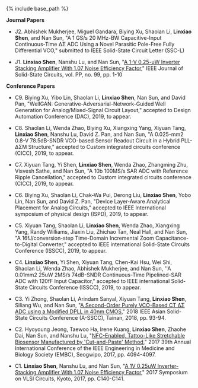 {% include base_path %}

**Journal Papers**


* J2. Abhishek Mukherjee, Miguel Gandara, Biying Xu, Shaolan Li, **Linxiao Shen**, and Nan Sun, "A 1 GS/s 20 MHz-BW Capacitive-Input Continuous-Time ∆Σ ADC Using a Novel Parasitic Pole-Free Fully Differential VCO," submitted to IEEE Solid-State Circuit Letter (SSC-L)

* J1. **Linxiao Shen**, Nanshu Lu, and Nan Sun, "[A 1-V 0.25-uW Inverter Stacking Amplifier With 1.07 Noise Efficiency Factor](https://ieeexplore.ieee.org/document/8252872)," IEEE Journal of Solid-State Circuits, vol. PP, no. 99, pp. 1-10



**Conference Papers**

* C9. Biying Xu, Yibo Lin, Shaolan Li, **Linxiao Shen**, Nan Sun, and David Pan, "WellGAN: Generative-Adversarial-Network-Guided Well Generation for Analog/Mixed-Signal Circuit Layout," accepted to Design Automation Conference (DAC), 2019, to appear.

* C8. Shaolan Li, Wenda Zhao, Biying Xu, Xiangxing Yang, Xiyuan Tang, **Linxiao Shen**, Nanshu Lu, David Z. Pan, and Nan Sun, "A 0.025-mm2 0.8-V 78.5dB-SNDR VCO-based Sensor Readout Circuit in a Hybrid PLL- ΔΣM Structure," accepted to Custom integrated circuits conference (CICC), 2019, to appear.

* C7. Xiyuan Tang, Yi Shen, **Linxiao Shen**, Wenda Zhao, Zhangming Zhu, Visvesh Sathe, and Nan Sun, "A 10b 100MS/s SAR ADC with Reference Ripple Cancellation," accepted to Custom integrated circuits conference (CICC), 2019, to appear.

* C6. Biying Xu, Shaolan Li, Chak-Wa Pui, Derong Liu, **Linxiao Shen**, Yobo Lin, Nan Sun, and David Z. Pan, "Device Layer-Aware Analytical Placement for Analog Circuits," accepted to IEEE International symposium of physical design (ISPD), 2019, to appear.

* C5. Xiyuan Tang, Shaolan Li, **Linxiao Shen**, Wenda Zhao, Xiangxing Yang, Randy Williams, Jiaxin Liu, Zhichao Tan, Neal Hall, and Nan Sun, "A 16fJ/conversion-step Time-Domain Incremental Zoom Capacitance-to-Digital Converter," accepted to IEEE international Solid-State Circuits Conference (ISSCC), 2019, to appear.

* C4. **Linxiao Shen**, Yi Shen, Xiyuan Tang, Chen-Kai Hsu, Wei Shi, Shaolan Li, Wenda Zhao, Abhishek Mukherjee, and Nan Sun, ''A 0.01mm2 25uW 2MS/s 74dB-SNDR Continuous-Time Pipelined-SAR ADC with 120fF Input Capacitor," accepted to IEEE international Solid-State Circuits Conference (ISSCC), 2019, to appear.

* C3. Yi Zhong, Shaolan Li, Arindam Sanyal, Xiyuan Tang, **Linxiao Shen**, Siliang Wu, and Nan Sun, "[A Second-Order Purely VCO-Based CT ΔΣ ADC using a Modified DPLL in 40nm CMOS](https://ieeexplore.ieee.org/abstract/document/8579255)," 2018 IEEE Asian Solid-State Circuits Conference (A-SSCC), Tainan, 2018, pp. 93-94. 

* C2. Hyoyoung Jeong, Taewoo Ha, Irene Kuang, **Linxiao Shen**, Zhaohe Dai, Nan Sun, and Nanshu Lu, "[NFC-Enabled, Tattoo-Like Stretchable Biosensor Manufactured by 'Cut-and-Paste' Method](https://ieeexplore.ieee.org/document/8037756)," 2017 39th Annual International Conference of the IEEE Engineering in Medicine and Biology Society (EMBC), Seogwipo, 2017, pp. 4094-4097.

* C1. **Linxiao Shen**, Nanshu Lu, and Nan Sun, "[A 1V 0.25uW Inverter-Stacking Amplifier With 1.07 Noise Efficiency Factor](https://ieeexplore.ieee.org/document/8008461)," 2017 Symposium on VLSI Circuits, Kyoto, 2017, pp. C140-C141.

